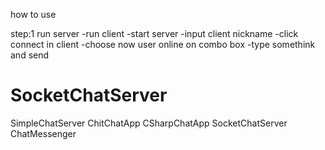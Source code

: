 how to use

step:1 run server
-run client
-start server
-input client nickname
-click connect in client
-choose now user online on combo box
-type somethink and send

# SocketChatServer
SimpleChatServer ChitChatApp CSharpChatApp SocketChatServer ChatMessenger
